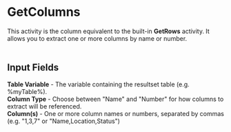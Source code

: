 <h1>GetColumns</h1>
This activity is the column equivalent to the built-in <b>GetRows</b> activity.  It allows you to extract one or more columns by name or number.
<br><br>
<h2>Input Fields</h2>
<b>Table Variable</b> - The variable containing the resultset table (e.g. %myTable%).
<br>
<b>Column Type</b> - Choose between "Name" and "Number" for how columns to extract will be referenced.
<br>
<b>Column(s)</b> - One or more column names or numbers, separated by commas (e.g. "1,3,7" or "Name,Location,Status")
